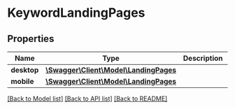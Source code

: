 # KeywordLandingPages

## Properties
Name | Type | Description | Notes
------------ | ------------- | ------------- | -------------
**desktop** | [**\Swagger\Client\Model\LandingPages**](LandingPages.md) |  | [optional] 
**mobile** | [**\Swagger\Client\Model\LandingPages**](LandingPages.md) |  | [optional] 

[[Back to Model list]](../../README.md#documentation-for-models) [[Back to API list]](../../README.md#documentation-for-api-endpoints) [[Back to README]](../../README.md)

